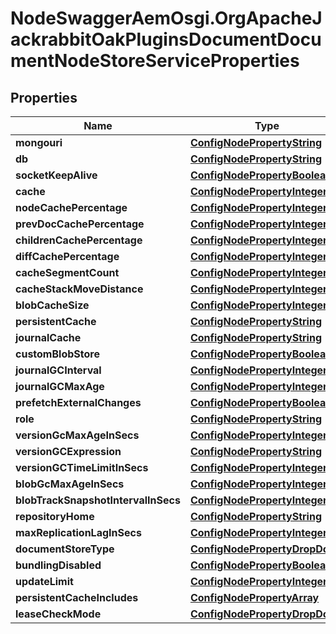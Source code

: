 # NodeSwaggerAemOsgi.OrgApacheJackrabbitOakPluginsDocumentDocumentNodeStoreServiceProperties

## Properties

Name | Type | Description | Notes
------------ | ------------- | ------------- | -------------
**mongouri** | [**ConfigNodePropertyString**](ConfigNodePropertyString.md) |  | [optional] 
**db** | [**ConfigNodePropertyString**](ConfigNodePropertyString.md) |  | [optional] 
**socketKeepAlive** | [**ConfigNodePropertyBoolean**](ConfigNodePropertyBoolean.md) |  | [optional] 
**cache** | [**ConfigNodePropertyInteger**](ConfigNodePropertyInteger.md) |  | [optional] 
**nodeCachePercentage** | [**ConfigNodePropertyInteger**](ConfigNodePropertyInteger.md) |  | [optional] 
**prevDocCachePercentage** | [**ConfigNodePropertyInteger**](ConfigNodePropertyInteger.md) |  | [optional] 
**childrenCachePercentage** | [**ConfigNodePropertyInteger**](ConfigNodePropertyInteger.md) |  | [optional] 
**diffCachePercentage** | [**ConfigNodePropertyInteger**](ConfigNodePropertyInteger.md) |  | [optional] 
**cacheSegmentCount** | [**ConfigNodePropertyInteger**](ConfigNodePropertyInteger.md) |  | [optional] 
**cacheStackMoveDistance** | [**ConfigNodePropertyInteger**](ConfigNodePropertyInteger.md) |  | [optional] 
**blobCacheSize** | [**ConfigNodePropertyInteger**](ConfigNodePropertyInteger.md) |  | [optional] 
**persistentCache** | [**ConfigNodePropertyString**](ConfigNodePropertyString.md) |  | [optional] 
**journalCache** | [**ConfigNodePropertyString**](ConfigNodePropertyString.md) |  | [optional] 
**customBlobStore** | [**ConfigNodePropertyBoolean**](ConfigNodePropertyBoolean.md) |  | [optional] 
**journalGCInterval** | [**ConfigNodePropertyInteger**](ConfigNodePropertyInteger.md) |  | [optional] 
**journalGCMaxAge** | [**ConfigNodePropertyInteger**](ConfigNodePropertyInteger.md) |  | [optional] 
**prefetchExternalChanges** | [**ConfigNodePropertyBoolean**](ConfigNodePropertyBoolean.md) |  | [optional] 
**role** | [**ConfigNodePropertyString**](ConfigNodePropertyString.md) |  | [optional] 
**versionGcMaxAgeInSecs** | [**ConfigNodePropertyInteger**](ConfigNodePropertyInteger.md) |  | [optional] 
**versionGCExpression** | [**ConfigNodePropertyString**](ConfigNodePropertyString.md) |  | [optional] 
**versionGCTimeLimitInSecs** | [**ConfigNodePropertyInteger**](ConfigNodePropertyInteger.md) |  | [optional] 
**blobGcMaxAgeInSecs** | [**ConfigNodePropertyInteger**](ConfigNodePropertyInteger.md) |  | [optional] 
**blobTrackSnapshotIntervalInSecs** | [**ConfigNodePropertyInteger**](ConfigNodePropertyInteger.md) |  | [optional] 
**repositoryHome** | [**ConfigNodePropertyString**](ConfigNodePropertyString.md) |  | [optional] 
**maxReplicationLagInSecs** | [**ConfigNodePropertyInteger**](ConfigNodePropertyInteger.md) |  | [optional] 
**documentStoreType** | [**ConfigNodePropertyDropDown**](ConfigNodePropertyDropDown.md) |  | [optional] 
**bundlingDisabled** | [**ConfigNodePropertyBoolean**](ConfigNodePropertyBoolean.md) |  | [optional] 
**updateLimit** | [**ConfigNodePropertyInteger**](ConfigNodePropertyInteger.md) |  | [optional] 
**persistentCacheIncludes** | [**ConfigNodePropertyArray**](ConfigNodePropertyArray.md) |  | [optional] 
**leaseCheckMode** | [**ConfigNodePropertyDropDown**](ConfigNodePropertyDropDown.md) |  | [optional] 



